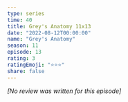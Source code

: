 ```yaml
---
type: series
time: 40
title: Grey's Anatomy 11x13
date: "2022-08-12T00:00:00"
name: "Grey's Anatomy"
season: 11
episode: 13
rating: 3
ratingEmoji: "⭐️⭐️⭐️"
share: false
---
```


*[No review was written for this episode]*